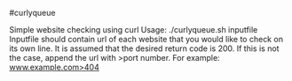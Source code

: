 #curlyqueue

Simple website checking using curl
Usage: ./curlyqueue.sh inputfile
Inputfile should contain url of each website that you would like to
check on its own line.  It is assumed that the desired return code
is 200. If this is not the case, append the url with >port number.
For example:
www.example.com>404
